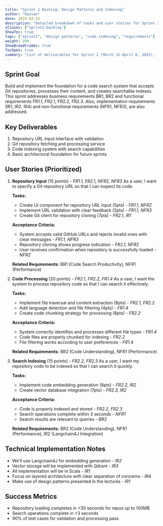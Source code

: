 ```yaml
---
title: "Sprint 2 Backlog: Design Patterns and Indexing"
author: "Razvan"
date: 2025-03-31
description: "Detailed breakdown of tasks and user stories for Sprint 2's design patterns and indexing phase"
aliases: ["sprint2-backlog"]
ShowToc: true
tags: ["sprint2", "design patterns", "code-indexing", "requirements"]
weight: 299
ShowBreadCrumbs: true
TocOpen: true
summary: "List of deliverables for Sprint 2 (March 31-April 6, 2025), focusing on design patterns and code indexing."
---
```


## Sprint Goal
Build and implement the foundation for a code search system that accepts Git repositories, processes their content, and creates searchable indexes. This sprint addresses business requirements BR1, BR2 and functional requirements FR1.1, FR2.1, FR2.2, FR2.3. Also, implementation requirements (IR1, IR2, IR4) and non-functional requirements (NFR1, NFR3), are also addressed.


## Key Deliverables
1. Repository URL input interface with validation
2. Git repository fetching and processing service
3. Code indexing system with search capabilities
4. Basic architectural foundation for future sprints

## User Stories (Prioritized)

1. **Repository Input** (15 points) - *FR1.1, FR2.1, NFR2, NFR3*
   As a user, I want to specify a Git repository URL so that I can inspect its code.
   
   **Tasks:**
   - Create UI component for repository URL input (5pts) - *FR1.1, NFR2*
   - Implement URL validation with clear feedback (3pts) - *FR1.1, NFR3*
   - Create Git client for repository cloning (7pts) - *FR2.1, IR1*
   
   **Acceptance Criteria:**
   - System accepts valid GitHub URLs and rejects invalid ones with clear messages - *FR1.1, NFR3*
   - Repository cloning shows progress indication - *FR2.1, NFR2*
   - User receives confirmation when repository is successfully loaded - *NFR2*
   
   **Related Requirements:** BR1 (Code Search Productivity), NFR1 (Performance)

2. **Code Processing** (20 points) - *FR2.1, FR2.2, FR1.4*
   As a user, I want the system to process repository code so that I can search it effectively.
   
   **Tasks:**
   - Implement file traversal and content extraction (8pts) - *FR2.1, FR2.2*
   - Add language detection and file filtering (4pts) - *FR1.4*
   - Create code chunking strategy for processing (8pts) - *FR2.2*
   
   **Acceptance Criteria:**
   - System correctly identifies and processes different file types - *FR1.4*
   - Code files are properly chunked for indexing - *FR2.2*
   - File filtering works according to user preferences - *FR1.4*
   
   **Related Requirements:** BR2 (Code Understanding), NFR1 (Performance)

3. **Search Indexing** (15 points) - *FR2.2, FR2.3*
   As a user, I want my repository code to be indexed so that I can search it quickly.
   
   **Tasks:**
   - Implement code embedding generation (8pts) - *FR2.2, IR2*
   - Create vector database integration (7pts) - *FR2.3, IR2*
   
   **Acceptance Criteria:**
   - Code is properly indexed and stored - *FR2.2, FR2.3*
   - Search operations complete within 3 seconds - *NFR1*
   - Search results are relevant to queries - *BR2*
   
   **Related Requirements:** BR2 (Code Understanding), NFR1 (Performance), IR2 (Langchain4J Integration)

## Technical Implementation Notes
- We'll use Langchain4J for embedding generation - *IR2*
- Vector storage will be implemented with Qdrant - *IR3*
- All implementation will be in Scala - *IR1*
- Focus on layered architecture with clear separation of concerns - *IR4*
- Make use of design patterns presented in the lectures - *IR1*

## Success Metrics
- Repository loading completes in <30 seconds for repos up to 100MB
- Search operations complete in <3 seconds
- 90% of test cases for validation and processing pass
